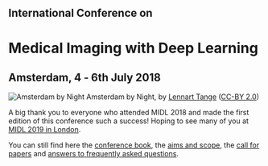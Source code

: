 <h2 class="midl">International Conference on</h2>
<h1 class="midl">Medical&nbsp;Imaging with Deep&nbsp;Learning</h1>
<h2 class="centered">Amsterdam, 4 ‑ 6th July 2018</h2>

<p class="primary-photo centered">
    <img alt="Amsterdam by Night" src="/images/amsterdam-by-night.jpg">
    <span class="credits">
        Amsterdam by Night, by <a href="https://www.flickr.com/photos/lennartt">Lennart Tange</a>
        (<a href="https://creativecommons.org/licenses/by/2.0/">CC-BY 2.0</a>)
    </span>
</p>

A big thank you to everyone who attended MIDL 2018 and made the first edition of this conference such a success!
Hoping to see many of you at [MIDL 2019 in London](https://2019.midl.io).

You can still find here the [conference book](/conference_book.pdf), the [aims and scope](/aims-and-scope.html), the
[call for papers](/call-for-papers.html) and [answers to frequently asked questions](/faq.html).